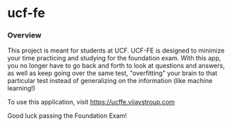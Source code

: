 # ucf-fe

### Overview

This project is meant for students at UCF. UCF-FE is designed to minimize your time practicing and studying for the foundation exam.
With this app, you no longer have to go back and forth to look at questions and answers, as well as keep going over the same test, "overfitting" your brain to that particular test instead of generalizing on the information (like machine learning!)

To use this application, visit <https://ucffe.vijaystroup.com>

Good luck passing the Foundation Exam!

